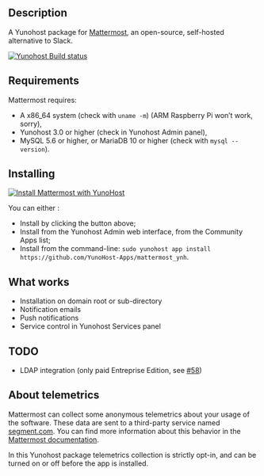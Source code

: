## Description

A Yunohost package for [Mattermost](http://www.mattermost.org/), an open-source, self-hosted alternative to Slack.

[![Yunohost Build status](https://dash.yunohost.org/integration/mattermost.svg)](https://dash.yunohost.org/appci/app/mattermost)

## Requirements

Mattermost requires:

* A x86_64 system (check with `uname -m`) (ARM Raspberry Pi won’t work, sorry),
* Yunohost 3.0 or higher (check in Yunohost Admin panel),
* MySQL 5.6 or higher, or MariaDB 10 or higher (check with `mysql --version`).

## Installing

[![Install Mattermost with YunoHost](https://install-app.yunohost.org/install-with-yunohost.png)](https://install-app.yunohost.org/?app=mattermost)

You can either :

* Install by clicking the button above;
* Install from the Yunohost Admin web interface, from the Community Apps list;
* Install from the command-line: `sudo yunohost app install https://github.com/YunoHost-Apps/mattermost_ynh`.

## What works

* Installation on domain root or sub-directory
* Notification emails
* Push notifications
* Service control in Yunohost Services panel

## TODO

* LDAP integration (only paid Entreprise Edition, see [#58](https://github.com/YunoHost-Apps/mattermost_ynh/issues/58))

## About telemetrics

Mattermost can collect some anonymous telemetrics about your usage of the software. These data are sent to a third-party service named [segment.com](https://segment.com/).
You can find more information about this behavior in the [Mattermost documentation](https://docs.mattermost.com/administration/telemetry.html).

In this Yunohost package telemetrics collection is strictly opt-in, and can be turned on or off before the app is installed.
